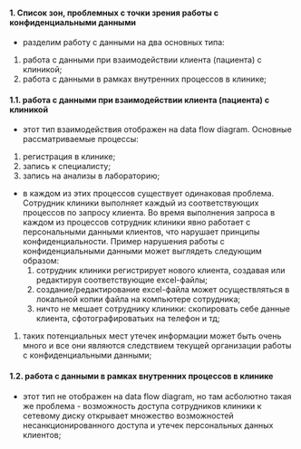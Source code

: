 #### 1. Список зон, проблемных с точки зрения работы с конфиденциальными данными
- разделим работу с данными на два основных типа:
1. работа с данными при взаимодействии клиента (пациента) с клиникой;
2. работа с данными в рамках внутренних процессов в клинике;

#### 1.1. работа с данными при взаимодействии клиента (пациента) с клиникой
- этот тип взаимодействия отображен на data flow diagram. Основные рассматриваемые процессы:
1. регистрация в клинике;
2. запись к специалисту;
3. запись на анализы в лабораторию;
- в каждом из этих процессов существует одинаковая проблема. Сотрудник клиники выполняет каждый из соответствующих процессов по запросу клиента. Во время выполнения запроса в каждом из процессов сотрудник клиники явно работает с персональными данными клиентов, что нарушает принципы конфиденциальности. Пример нарушения работы с конфиденциальными данными может выглядеть следующим образом:
   1. сотрудник клиники регистрирует нового клиента, создавая или редактируя соответствующие excel-файлы;
   2. создание/редактирование excel-файла может осуществляться в локальной копии файла на компьютере сотрудника;
   3. ничто не мешает сотруднику клиники: скопировать себе данные клиента, сфотографироватьих на телефон и тд;
1. таких потенциальных мест утечек информации может быть очень много и все они являются следствием текущей организации работы с конфиденциальными данными;

#### 1.2. работа с данными в рамках внутренних процессов в клинике
- этот тип не отображен на data flow diagram, но там асболютно такая же проблема - возможность доступа сотрудников клиники к сетевому диску открывает множество возможностей несанкционированного доступа и утечек персональных данных клиентов;